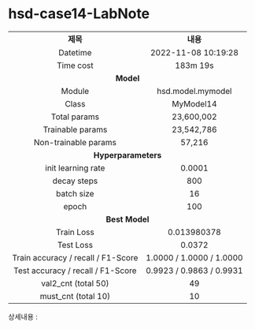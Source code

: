 <h1 id="title">hsd-case14-LabNote</h1>
<table style="border: 2px; text-align:center;">
<tr style="font-weight: bold;, font-size: 30px;">
<td> 제목 </td>
<td> 내용 </td>
</tr>
<tr>
<td> Datetime </td>
<td id="date">2022-11-08 10:19:28</td>
</tr>
<tr>
<td> Time cost </td>
<td id="time-cost">183m 19s</td>
</tr>
<tr>
<td colspan="2" style="font-weight: bold;, font-size: 30px;"> Model </td>
</tr>
<tr>
<td> Module </td>
<td id="module">hsd.model.mymodel</td>
</tr>
<tr>
<td> Class </td>
<td id="class">MyModel14</td>
</tr>
<tr>
<td> Total params </td>
<td id="total-params">23,600,002</td>
</tr>
<tr>
<td> Trainable params </td>
<td id="trainable-params">23,542,786</td>
</tr>
<tr>
<td> Non-trainable params </td>
<td id="non-trainable-params">57,216</td>
</tr>
<tr>
<td colspan="2" style="font-weight: bold;, font-size: 30px;"> Hyperparameters </td>
</tr>
<tr>
<td> init learning rate </td>
<td id="init-lr">0.0001</td>
</tr>
<tr>
<td> decay steps </td>
<td id="decay-steps">800</td>
</tr>
<tr>
<td> batch size </td>
<td id="batch-size">16</td>
</tr>
<tr>
<td> epoch </td>
<td id="epoch">100</td>
<tr>
<td colspan="2" style="font-weight: bold;, font-size: 30px;"> Best Model </td>
</tr>
<tr>
<td> Train Loss </td>
<td id="train-loss">0.013980378</td>
</tr>
<tr>
<td> Test Loss </td>
<td id="test-loss">0.0372</td>
</tr>
<tr>
<td> Train accuracy / recall / F1-Score </td>
<td id="train-score">1.0000 / 1.0000 / 1.0000</td>
</tr>
<tr>
<td> Test accuracy / recall / F1-Score </td>
<td id="test-score">0.9923 / 0.9863 / 0.9931</td>
</tr>
<tr>
<td> val2_cnt (total 50) </td>
<td id="val2-cnt">49</td>
</tr>
<tr>
<td> must_cnt (total 10) </td>
<td id="must-cnt">10</td>
</tr>
</tr></table>
<p>상세내용 : </p>
